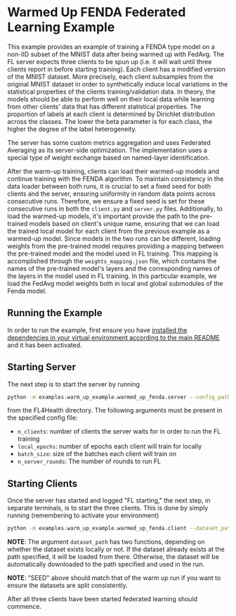 # Warmed Up FENDA Federated Learning Example
This example provides an example of training a FENDA type model on a non-IID subset of the MNIST data after being warmed up with FedAvg. The FL server expects three clients to be spun up (i.e. it will wait until three clients report in before starting training). Each client has a modified version of the MNIST dataset. More precisely, each client subsamples from the original MNIST dataset in order to synthetically induce local variations in the statistical properties of the clients training/validation data. In theory, the models should be able to perform well on their local data while learning from other clients' data that has different statistical properties. The proportion of labels at each client is determined by Dirichlet distribution across the classes. The lower the beta parameter is for each class, the higher the degree of the label heterogeneity.

The server has some custom metrics aggregation and uses Federated Averaging as its server-side optimization. The implementation uses a special type of weight exchange based on named-layer identification.

After the warm-up training, clients can load their warmed-up models and continue training with the FENDA algorithm. To maintain consistency in the data loader between both runs, it is crucial to set a fixed seed for both clients and the server, ensuring uniformity in random data points across consecutive runs. Therefore, we ensure a fixed seed is set for these consecutive runs in both the `client.py` and `server.py` files. Additionally, to load the warmed-up models, it's important provide the path to the pre-trained models based on client's unique name, ensuring that we can load the trained local model for each client from the previous example as a warmed-up model. Since models in the two runs can be different, loading weights from the pre-trained model requires providing a mapping between the pre-trained model and the model used in FL training. This mapping is accomplished through the `weights_mapping.json` file, which contains the names of the pre-trained model's layers and the corresponding names of the layers in the model used in FL training. In this particular example, we load the FedAvg model weights both in local and global submodules of the Fenda model.

## Running the Example
In order to run the example, first ensure you have [installed the dependencies in your virtual environment according to the main README](/README.md#development-requirements) and it has been activated.

## Starting Server

The next step is to start the server by running
```bash
python -m examples.warm_up_example.warmed_up_fenda.server --config_path /path/to/config.yaml --seed "SEED"
```
from the FL4Health directory. The following arguments must be present in the specified config file:
* `n_clients`: number of clients the server waits for in order to run the FL training
* `local_epochs`: number of epochs each client will train for locally
* `batch_size`: size of the batches each client will train on
* `n_server_rounds`: The number of rounds to run FL

## Starting Clients

Once the server has started and logged "FL starting," the next step, in separate terminals, is to start the three
clients. This is done by simply running (remembering to activate your environment)
```bash
python -m examples.warm_up_example.warmed_up_fenda.client --dataset_path /path/to/data --seed "SEED" --pretrained_model_path /path/to/model_checkpoint --weights_mapping_path /path/to/weights/mapping/file
```
**NOTE**: The argument `dataset_path` has two functions, depending on whether the dataset exists locally or not. If the dataset already exists at the path specified, it will be loaded from there. Otherwise, the dataset will be automatically downloaded to the path specified and used in the run.

**NOTE**: "SEED" above should match that of the warm up run if you want to ensure the datasets are split consistently.

After all three clients have been started federated learning should commence.
